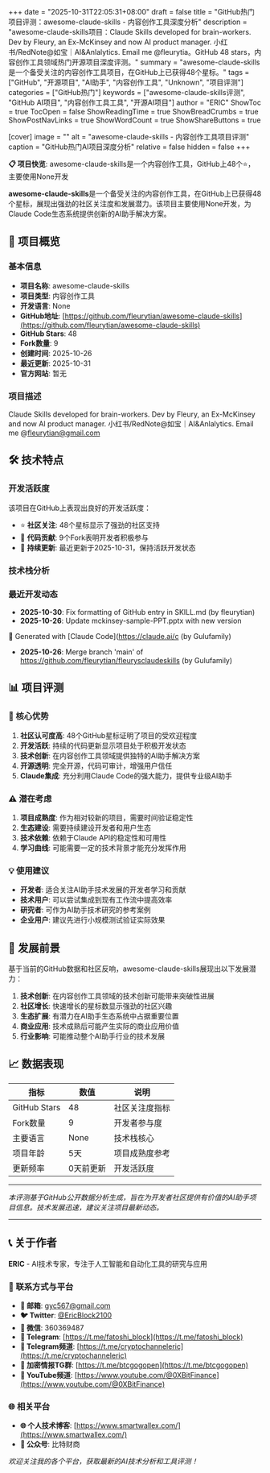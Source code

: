 +++
date = "2025-10-31T22:05:31+08:00"
draft = false
title = "GitHub热门项目评测：awesome-claude-skills - 内容创作工具深度分析"
description = "awesome-claude-skills项目：Claude Skills developed for brain-workers. Dev by Fleury, an Ex-McKinsey and now AI product manager. 小红书/RedNote@如宝｜AI&Anlalytics. Email me @fleurytia。GitHub 48 stars，内容创作工具领域热门开源项目深度评测。"
summary = "awesome-claude-skills是一个备受关注的内容创作工具项目，在GitHub上已获得48个星标。"
tags = ["GitHub", "开源项目", "AI助手", "内容创作工具", "Unknown", "项目评测"]
categories = ["GitHub热门"]
keywords = ["awesome-claude-skills评测", "GitHub AI项目", "内容创作工具工具", "开源AI项目"]
author = "ERIC"
ShowToc = true
TocOpen = false
ShowReadingTime = true
ShowBreadCrumbs = true
ShowPostNavLinks = true
ShowWordCount = true
ShowShareButtons = true

[cover]
image = ""
alt = "awesome-claude-skills - 内容创作工具项目评测"
caption = "GitHub热门AI项目深度分析"
relative = false
hidden = false
+++

**📋 项目快览**: awesome-claude-skills是一个内容创作工具，GitHub上48个⭐，主要使用None开发

**awesome-claude-skills**是一个备受关注的内容创作工具，在GitHub上已获得48个星标，展现出强劲的社区关注度和发展潜力。该项目主要使用None开发，为Claude Code生态系统提供创新的AI助手解决方案。

## 🎯 项目概览

### 基本信息
- **项目名称**: awesome-claude-skills
- **项目类型**: 内容创作工具
- **开发语言**: None
- **GitHub地址**: [https://github.com/fleurytian/awesome-claude-skills](https://github.com/fleurytian/awesome-claude-skills)
- **GitHub Stars**: 48
- **Fork数量**: 9
- **创建时间**: 2025-10-26
- **最近更新**: 2025-10-31
- **官方网站**: 暂无

### 项目描述
Claude Skills developed for brain-workers. Dev by Fleury, an Ex-McKinsey and now AI product manager. 小红书/RedNote@如宝｜AI&Anlalytics. Email me @fleurytian@gmail.com

## 🛠️ 技术特点

### 开发活跃度
该项目在GitHub上表现出良好的开发活跃度：
- ⭐ **社区关注**: 48个星标显示了强劲的社区支持
- 🔄 **代码贡献**: 9个Fork表明开发者积极参与
- 📅 **持续更新**: 最近更新于2025-10-31，保持活跃开发状态

### 技术栈分析

### 最近开发动态
- **2025-10-30**: Fix formatting of GitHub entry in SKILL.md (by fleurytian)
- **2025-10-26**: Update mckinsey-sample-PPT.pptx with new version

🤖 Generated with [Claude Code](https://claude.ai/c (by Gulufamily)
- **2025-10-26**: Merge branch 'main' of https://github.com/fleurytian/fleurysclaudeskills (by Gulufamily)


## 📊 项目评测

### 🎯 核心优势
1. **社区认可度高**: 48个GitHub星标证明了项目的受欢迎程度
2. **开发活跃**: 持续的代码更新显示项目处于积极开发状态
3. **技术创新**: 在内容创作工具领域提供独特的AI助手解决方案
4. **开源透明**: 完全开源，代码可审计，增强用户信任
5. **Claude集成**: 充分利用Claude Code的强大能力，提供专业级AI助手

### ⚠️ 潜在考虑
1. **项目成熟度**: 作为相对较新的项目，需要时间验证稳定性
2. **生态建设**: 需要持续建设开发者和用户生态
3. **技术依赖**: 依赖于Claude API的稳定性和可用性
4. **学习曲线**: 可能需要一定的技术背景才能充分发挥作用

### 💡 使用建议
- **开发者**: 适合关注AI助手技术发展的开发者学习和贡献
- **技术用户**: 可以尝试集成到现有工作流中提高效率
- **研究者**: 可作为AI助手技术研究的参考案例
- **企业用户**: 建议先进行小规模测试验证实际效果

## 🔮 发展前景

基于当前的GitHub数据和社区反响，awesome-claude-skills展现出以下发展潜力：

1. **技术创新**: 在内容创作工具领域的技术创新可能带来突破性进展
2. **社区增长**: 快速增长的星标数显示强劲的社区兴趣
3. **生态扩展**: 有潜力在AI助手生态系统中占据重要位置
4. **商业应用**: 技术成熟后可能产生实际的商业应用价值
5. **行业影响**: 可能推动整个AI助手行业的技术发展

## 📈 数据表现

| 指标 | 数值 | 说明 |
|------|------|------|
| GitHub Stars | 48 | 社区关注度指标 |
| Fork数量 | 9 | 开发者参与度 |
| 主要语言 | None | 技术栈核心 |
| 项目年龄 | 5天 | 项目成熟度参考 |
| 更新频率 | 0天前更新 | 开发活跃度 |

---

*本评测基于GitHub公开数据分析生成，旨在为开发者社区提供有价值的AI助手项目信息。技术发展迅速，建议关注项目最新动态。*

---

## 📞 关于作者

**ERIC** - AI技术专家，专注于人工智能和自动化工具的研究与应用

### 🔗 联系方式与平台

- **📧 邮箱**: [gyc567@gmail.com](mailto:gyc567@gmail.com)
- **🐦 Twitter**: [@EricBlock2100](https://twitter.com/EricBlock2100)
- **💬 微信**: 360369487
- **📱 Telegram**: [https://t.me/fatoshi_block](https://t.me/fatoshi_block)
- **📢 Telegram频道**: [https://t.me/cryptochanneleric](https://t.me/cryptochanneleric)
- **👥 加密情报TG群**: [https://t.me/btcgogopen](https://t.me/btcgogopen)
- **🎥 YouTube频道**: [https://www.youtube.com/@0XBitFinance](https://www.youtube.com/@0XBitFinance)

### 🌐 相关平台

- **🌐 个人技术博客**: [https://www.smartwallex.com/](https://www.smartwallex.com/)
- **📖 公众号**: 比特财商

*欢迎关注我的各个平台，获取最新的AI技术分析和工具评测！*
